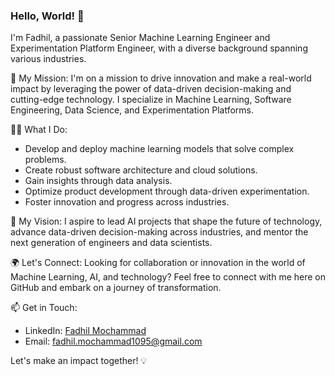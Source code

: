 ### Hello, World! 👋

I'm Fadhil, a passionate Senior Machine Learning Engineer and Experimentation Platform Engineer, with a diverse background spanning various industries. 

🚀 My Mission:
I'm on a mission to drive innovation and make a real-world impact by leveraging the power of data-driven decision-making and cutting-edge technology. I specialize in Machine Learning, Software Engineering, Data Science, and Experimentation Platforms.

👨‍💻 What I Do:
- Develop and deploy machine learning models that solve complex problems.
- Create robust software architecture and cloud solutions.
- Gain insights through data analysis.
- Optimize product development through data-driven experimentation.
- Foster innovation and progress across industries.

🔮 My Vision:
I aspire to lead AI projects that shape the future of technology, advance data-driven decision-making across industries, and mentor the next generation of engineers and data scientists.

🌍 Let's Connect:
Looking for collaboration or innovation in the world of Machine Learning, AI, and technology? Feel free to connect with me here on GitHub and embark on a journey of transformation.

📫 Get in Touch:
- LinkedIn: [Fadhil Mochammad](https://www.linkedin.com/in/fadhilmch/)
- Email: [fadhil.mochammad1095@gmail.com](mailto:fadhil.mochammad1095@gmail.com)

Let's make an impact together! 💡




<!--
**fadhilmch/fadhilmch** is a ✨ _special_ ✨ repository because its `README.md` (this file) appears on your GitHub profile.

Here are some ideas to get you started:

- 🔭 I’m currently working on ...
- 🌱 I’m currently learning ...
- 👯 I’m looking to collaborate on ...
- 🤔 I’m looking for help with ...
- 💬 Ask me about ...
- 📫 How to reach me: ...
- 😄 Pronouns: ...
- ⚡ Fun fact: ...
-->
